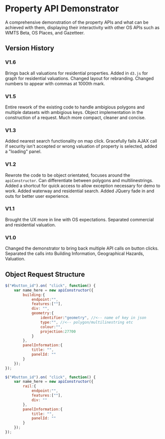 # Property API Demonstrator

A comprehensive demonstration of the property APIs and what can be achieved with them, displaying their interactivity with other OS APIs such as WMTS Beta, OS Places, and Gazetteer.

## Version History

### V1.6
Brings back all valuations for residential properties. Added in `d3.js` for graph for residential valuations. Changed layout for rebranding. Changed numbers to appear with commas at 1000th mark.

### V1.5
Entire rework of the existing code to handle ambigious polygons and multiple datasets with ambigious keys. Object implementation in the construction of a request. Much more compact, cleaner and concise.

### V1.3
Added nearest search functionality on map click. Gracefully fails AJAX call if security isn't accepted or wrong valuation of property is selected, added a "loading" panel.

### V1.2
Rewrote the code to be object orientated, focuses around the `apiConstructor`. Can differentiate between polygons and multilinestrings. Added a shortcut for quick access to allow exception necessary for demo to work. Added waterway and residential search. Added JQuery fade in and outs for better user experience.

### V1.1
Brought the UX more in line with OS expectations. Separated commercial and residential valuation.

### V1.0
Changed the demonstrator to bring back multiple API calls on button clicks. Separated the calls into Building Information, Geographical Hazards, Valuation.

## Object Request Structure

```javascript
$("#button_id").on( "click", function() {
	var name_here = new apiConstructor({
		building:{
			endpoint:"",
			features:[""],
			div: "",
			geometry:{
				identifier:"geometry", //<-- name of key in json
				type:"", //<-- polygon/multilinestring etc
				colour:"",
				projection:27700
			}
		},
		panelInformation:{
			title: "",
			panelId: ""
		}
	});
});

$("#button_id").on( "click", function() {
	var name_here = new apiConstructor({
		rail:{
			endpoint:"",
			features:[""],
			div: ""
		},
		panelInformation:{
			title: "",
			panelId: ""
		}
	});
});
```
